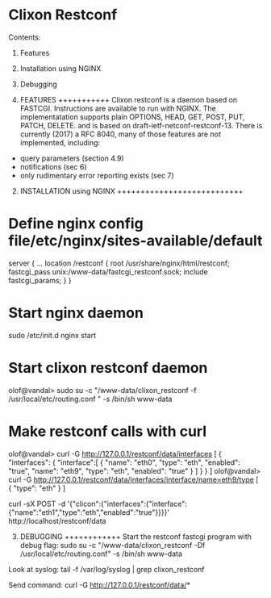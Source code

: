 Clixon Restconf
===============

Contents:
1. Features
2. Installation using NGINX
3. Debugging

1. FEATURES
+++++++++++
Clixon restconf is a daemon based on FASTCGI. Instructions are available to
run with NGINX. 
The implementatation supports plain OPTIONS, HEAD, GET, POST, PUT, PATCH, DELETE.
and is based on draft-ietf-netconf-restconf-13. 
There is currently (2017) a RFC 8040, many of those features are _not_ implemented,
including:
- query parameters (section 4.9)
- notifications (sec 6)
- only rudimentary error reporting exists (sec 7)

2. INSTALLATION using NGINX
+++++++++++++++++++++++++++

# Define nginx config file/etc/nginx/sites-available/default
server {
  ...
  location /restconf {
    root /usr/share/nginx/html/restconf;
    fastcgi_pass unix:/www-data/fastcgi_restconf.sock;
    include fastcgi_params;
  }
}
# Start nginx daemon
sudo /etc/init.d nginx start

# Start clixon restconf daemon
olof@vandal> sudo su -c "/www-data/clixon_restconf -f /usr/local/etc/routing.conf " -s /bin/sh www-data

# Make restconf calls with curl
olof@vandal> curl -G http://127.0.0.1/restconf/data/interfaces
[
  {
    "interfaces": {
      "interface":[
        {
          "name": "eth0",
          "type": "eth",
          "enabled": "true",
          "name": "eth9",
          "type": "eth",
          "enabled": "true"
         }
      ]
    }
  }
]
olof@vandal> curl -G http://127.0.0.1/restconf/data/interfaces/interface/name=eth9/type
[
  {
    "type": "eth" 
  }
]

curl -sX POST -d '{"clicon":{"interfaces":{"interface":{"name":"eth1","type":"eth","enabled":"true"}}}}' http://localhost/restconf/data


3. DEBUGGING
++++++++++++
Start the restconf fastcgi program with debug flag:
sudo su -c "/www-data/clixon_restconf -Df /usr/local/etc/routing.conf" -s /bin/sh www-data

Look at syslog:
tail -f /var/log/syslog | grep clixon_restconf

Send command:
curl -G http://127.0.0.1/restconf/data/*

